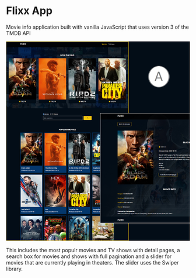 # Flixx App

Movie info application built with vanilla JavaScript that uses version 3 of the TMDB API

![flixxApp](images/flixxApp.png)

This includes the most populr movies and TV shows with detail pages, a search box for movies and shows with full pagination and a slider for movies that are currently playing in theaters. The slider uses the Swiper library.
